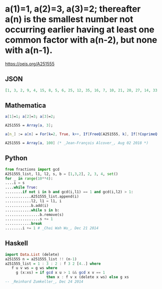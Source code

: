 # a\(1\)\=1, a\(2\)\=3, a\(3\)\=2; thereafter a\(n\) is the smallest number not occurring earlier having at least one common factor with a\(n\-2\), but none with a\(n\-1\)\.
https://oeis.org/A251555
## JSON
```JSON
[1, 3, 2, 9, 4, 15, 8, 5, 6, 25, 12, 35, 16, 7, 10, 21, 20, 27, 14, 33, 26, 11, 13, 22, 39, 28, 45, 32, 51, 38, 17, 18, 85, 24, 55, 34, 65, 36, 91, 30, 49, 40, 63, 44, 57, 46, 19, 23, 76, 69, 50, 81, 52, 75, 56, 87, 62, 29, 31, 58, 93, 64, 99, 68, 77, 48, 119, 54, 133, 60, 161, 66, 115, 42, 95, 72, 125]
```
## Mathematica
```Mathematica
a[1]=1; a[2]=3; a[3]=2;
```
```Mathematica
A251555 = Array[a, 3];
```
```Mathematica
a[n_] := a[n] = For[k=2, True, k++, If[FreeQ[A251555, k], If[!CoprimeQ[k, a[n-2]] && CoprimeQ[k, a[n-1]], AppendTo[A251555, k]; Return[k]]]];
```
```Mathematica
A251555 = Array[a, 100] (* _Jean-François Alcover_, Aug 02 2018 *)
```
## Python
```Python
from fractions import gcd
A251555_list, l1, l2, s, b = [1,3,2], 2, 3, 4, set()
for _ in range(10**4):
....i = s
....while True:
........if not i in b and gcd(i,l1) == 1 and gcd(i,l2) > 1:
............A251555_list.append(i)
............l2, l1 = l1, i
............b.add(i)
............while s in b:
................b.remove(s)
................s += 1
............break
........i += 1 # _Chai Wah Wu_, Dec 21 2014
```
## Haskell
```Haskell
import Data.List (delete)
a251555 n = a251555_list !! (n-1)
a251555_list = 1 : 3 : 2 : f 3 2 [4..] where
   f u v ws = g ws where
     g (x:xs) = if gcd x u > 1 && gcd x v == 1
                   then x : f v x (delete x ws) else g xs
-- _Reinhard Zumkeller_, Dec 24 2014
```
